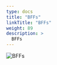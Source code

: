 ```yaml
---
type: docs
title: "BFFs"
linkTitle: "BFFs"
weight: 89
description: >
  BFFs
---
```


![BFFs](/images/bootcamp-slides/microservices-bootcamp/Slide89.PNG)
